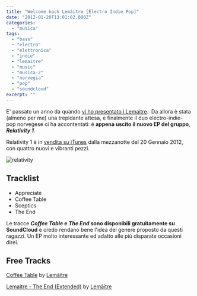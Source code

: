 ```yaml
---
title: "Welcome back Lemâitre [Electro Indie Pop]"
date: "2012-01-20T13:01:02.000Z"
categories: 
  - "musica"
tags: 
  - "bass"
  - "electro"
  - "elettronica"
  - "indie"
  - "lemaitre"
  - "music"
  - "musica-2"
  - "norvegia"
  - "pop"
  - "soundcloud"
excerpt: ""
---
```


E' passato un anno da quando [vi ho presentato i Lemaitre](http://blog.enricodeleo.com/lemaitre-electropop/).  Da allora è stata (almeno per me) una trepidante attesa, e finalmente il duo electro-indie-pop norvegese ci ha accontentati: è **appena uscito il nuovo EP del gruppo**, _**Relativity 1**_.

Relativity 1 è in [vendita su iTunes](http://itunes.apple.com/gb/album/relativity-1-ep/id494298063) dalla mezzanotte del 20 Gennaio 2012, con quattro nuovi e vibranti pezzi.

![](https://enricodeleo.s3.eu-south-1.amazonaws.com/uploads/2012/01/relativity.jpg" "relativity")

## Tracklist

- Appreciate
- Coffee Table
- Sceptics
- The End

Le tracce **_Coffee Table_ e _The End_ sono disponibili gratuitamente su SoundCloud** e credo rendano bene l'idea del genere proposto da questi ragazzi. Un EP molto interessante ed adatto alle più disparate occasioni direi.

## Free Tracks

  [Coffee Table](http://soundcloud.com/serious-url/coffee-table) by [Lemâitre](http://soundcloud.com/serious-url)

  [Lemaitre - The End (Extended)](http://soundcloud.com/serious-url/lemaitre-the-end-extended) by [Lemâitre](http://soundcloud.com/serious-url)
